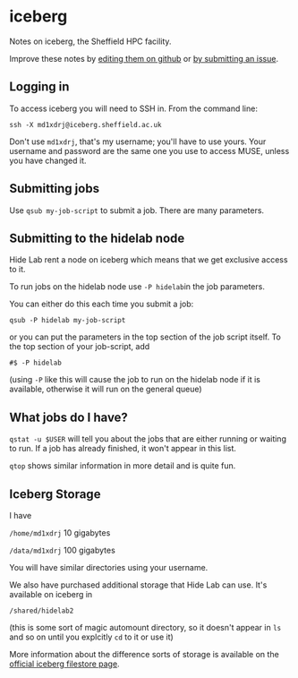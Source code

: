 # iceberg

Notes on iceberg, the Sheffield HPC facility.

Improve these notes by [editing them on github](https://github.com/hidelab/iceberg) or [by submitting an issue](https://github.com/hidelab/iceberg/issues).

## Logging in

To access iceberg you will need to SSH in.
From the command line:

    ssh -X md1xdrj@iceberg.sheffield.ac.uk
    
Don't use `md1xdrj`, that's my username; you'll have to use yours.
Your username and password are the same one you use to access MUSE, unless you have changed it.

## Submitting jobs

Use `qsub my-job-script` to submit a job.
There are many parameters.

## Submitting to the hidelab node

Hide Lab rent a node on iceberg which means that we get exclusive access to it.

To run jobs on the hidelab node use `-P hidelab`in the job parameters.

You can either do this each time you submit a job:

    qsub -P hidelab my-job-script

or you can put the parameters in the top section of the job script itself.
To the top section of your job-script, add

    #$ -P hidelab
    
(using `-P` like this will cause the job to run on the hidelab node if it is available,
otherwise it will run on the general queue)

## What jobs do I have?

`qstat -u $USER` will tell you about the jobs that are either running or waiting to run.
If a job has already finished, it won't appear in this list.

`qtop` shows similar information in more detail and is quite fun.
    
## Iceberg Storage

I have

`/home/md1xdrj` 10 gigabytes

`/data/md1xdrj` 100 gigabytes

You will have similar directories using your username.

We also have purchased additional storage that Hide Lab can use.
It's available on iceberg in

    /shared/hidelab2
    
(this is some sort of magic automount directory, so it doesn't appear in `ls` and so on until you explcitly `cd` to it or use it)

More information about the difference sorts of storage is available on the [official iceberg filestore page](http://docs.hpc.shef.ac.uk/en/latest/iceberg/filestore.html).
